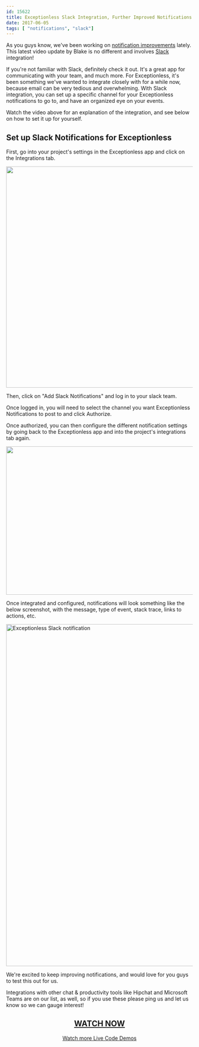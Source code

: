 ```yaml
---
id: 15622
title: Exceptionless Slack Integration, Further Improved Notifications
date: 2017-06-05
tags: [ "notifications", "slack"]
---
```


As you guys know, we've been working on [notification improvements](/email-notification-improvements-walkthrough-and-details/) lately. This latest video update by Blake is no different and involves [Slack](https://slack.com/) integration!<!--more-->

If you're not familiar with Slack, definitely check it out. It's a great app for communicating with your team, and much more. For Exceptionless, it's been something we've wanted to integrate closely with for a while now, because email can be very tedious and overwhelming. With Slack integration, you can set up a specific channel for your Exceptionless notifications to go to, and have an organized eye on your events.

Watch the video above for an explanation of the integration, and see below on how to set it up for yourself.

## Set up Slack Notifications for Exceptionless

First, go into your project's settings in the Exceptionless app and click on the Integrations tab.

[<img loading="lazy" class="aligncenter wp-image-15626 size-full" src="/assets/exceptionless-slack-setup.png" alt="" width="811" height="595" data-id="15626" srcset="/assets/exceptionless-slack-setup.png 811w, /assets/exceptionless-slack-setup-300x220.png 300w, /assets/exceptionless-slack-setup-768x563.png 768w" sizes="(max-width: 811px) 100vw, 811px" />](/assets/exceptionless-slack-setup.png)

Then, click on "Add Slack Notifications" and log in to your slack team.

Once logged in, you will need to select the channel you want Exceptionless Notifications to post to and click Authorize.

Once authorized, you can then configure the different notification settings by going back to the Exceptionless app and into the project's integrations tab again.

[<img loading="lazy" class="aligncenter size-full wp-image-15628" src="/assets/exceptionless-slack-settings.png" alt="" width="620" height="399" data-id="15628" srcset="/assets/exceptionless-slack-settings.png 620w, /assets/exceptionless-slack-settings-300x193.png 300w" sizes="(max-width: 620px) 100vw, 620px" />](/assets/exceptionless-slack-settings.png)

Once integrated and configured, notifications will look something like the below screenshot, with the message, type of event, stack trace, links to actions, etc.

[<img loading="lazy" class="aligncenter size-full wp-image-15629" src="/assets/exceptionless-slack-example.jpg" alt="Exceptionless Slack notification" width="533" height="920" data-id="15629" srcset="/assets/exceptionless-slack-example.jpg 533w, /assets/exceptionless-slack-example-174x300.jpg 174w" sizes="(max-width: 533px) 100vw, 533px" />](/assets/exceptionless-slack-example.jpg)

We're excited to keep improving notifications, and would love for you guys to test this out for us.

Integrations with other chat & productivity tools like Hipchat and Microsoft Teams are on our list, as well, so if you use these please ping us and let us know so we can gauge interest!

<h2 style="text-align: center;">
  <a href="https://youtu.be/U9GbYqWK1ik">WATCH NOW</a>
</h2>

<p style="text-align: center;">
  <a href="/category/weekly-updates/">Watch more Live Code Demos</a>
</p>
